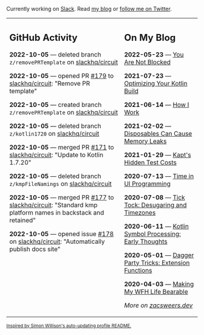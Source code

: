 Currently working on [Slack](https://slack.com/). Read [my blog](https://zacsweers.dev/) or [follow me on Twitter](https://twitter.com/ZacSweers).

<table><tr><td valign="top" width="60%">

## GitHub Activity
<!-- githubActivity starts -->
**2022-10-05** — deleted branch `z/removePRTemplate` on [slackhq/circuit](https://github.com/slackhq/circuit)

**2022-10-05** — opened PR [#179](https://github.com/slackhq/circuit/pull/179) to [slackhq/circuit](https://github.com/slackhq/circuit): "Remove PR template"

**2022-10-05** — created branch `z/removePRTemplate` on [slackhq/circuit](https://github.com/slackhq/circuit)

**2022-10-05** — deleted branch `z/kotlin1720` on [slackhq/circuit](https://github.com/slackhq/circuit)

**2022-10-05** — merged PR [#171](https://github.com/slackhq/circuit/pull/171) to [slackhq/circuit](https://github.com/slackhq/circuit): "Update to Kotlin 1.7.20"

**2022-10-05** — deleted branch `z/kmpFileNamings` on [slackhq/circuit](https://github.com/slackhq/circuit)

**2022-10-05** — merged PR [#177](https://github.com/slackhq/circuit/pull/177) to [slackhq/circuit](https://github.com/slackhq/circuit): "Standard kmp platform names in backstack and retained"

**2022-10-05** — opened issue [#178](https://github.com/slackhq/circuit/issues/178) on [slackhq/circuit](https://github.com/slackhq/circuit): "Automatically publish docs site"
<!-- githubActivity ends -->
</td><td valign="top" width="40%">

## On My Blog
<!-- blog starts -->
**2022-05-23** — [You Are Not Blocked](https://www.zacsweers.dev/you-are-not-blocked/)

**2021-07-23** — [Optimizing Your Kotlin Build](https://www.zacsweers.dev/optimizing-your-kotlin-build/)

**2021-06-14** — [How I Work](https://www.zacsweers.dev/how-i-work/)

**2021-02-02** — [Disposables Can Cause Memory Leaks](https://www.zacsweers.dev/disposables-can-cause-memory-leaks/)

**2021-01-29** — [Kapt's Hidden Test Costs](https://www.zacsweers.dev/kapts-hidden-test-costs/)

**2020-07-13** — [Time in UI Programming](https://www.zacsweers.dev/time-in-ui/)

**2020-07-08** — [Tick Tock: Desugaring and Timezones](https://www.zacsweers.dev/ticktock-desugaring-timezones/)

**2020-06-11** — [Kotlin Symbol Processing: Early Thoughts](https://www.zacsweers.dev/kotlin-symbol-processor-early-thoughts/)

**2020-05-01** — [Dagger Party Tricks: Extension Functions](https://www.zacsweers.dev/dagger-party-tricks-extension-functions/)

**2020-04-03** — [Making My WFH Life Bearable](https://www.zacsweers.dev/making-wfh-life-bearable/)
<!-- blog ends -->
_More on [zacsweers.dev](https://zacsweers.dev/)_
</td></tr></table>

<sub><a href="https://simonwillison.net/2020/Jul/10/self-updating-profile-readme/">Inspired by Simon Willison's auto-updating profile README.</a></sub>